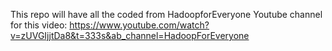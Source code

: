 This repo will have all the coded from HadoopforEveryone Youtube channel for this video:
https://www.youtube.com/watch?v=zUVGIjjtDa8&t=333s&ab_channel=HadoopForEveryone
